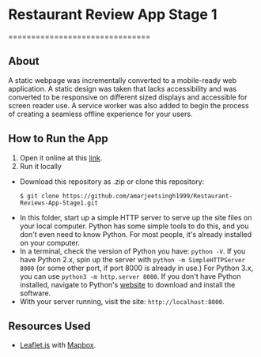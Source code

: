 # Restaurant Review App Stage 1
===============================

## About
A static webpage was incrementally converted to a mobile-ready web application. A static design was taken that lacks accessibility and was converted to be responsive on different sized displays and accessible for screen reader use. A service worker was also added to begin the process of creating a seamless offline experience for your users.

## How to Run the App
1. Open it online at this [link](https://amarjeetsingh1999.github.io/Restaurant-Reviews-App-Stage1/).
2. Run it locally
* Download this repository as .zip or clone this repository:
    ```
    $ git clone https://github.com/amarjeetsingh1999/Restaurant-Reviews-App-Stage1.git
    ```
* In this folder, start up a simple HTTP server to serve up the site files on your local computer. Python has some simple tools to do this, and you don't even need to know Python. For most people, it's already installed on your computer.
* In a terminal, check the version of Python you have: `python -V`. If you have Python 2.x, spin up the server with `python -m SimpleHTTPServer 8000` (or some other port, if port 8000 is already in use.) For Python 3.x, you can use `python3 -m http.server 8000`. If you don't have Python installed, navigate to Python's [website](https://www.python.org/) to download and install the software.
* With your server running, visit the site: `http://localhost:8000`.
   
## Resources Used
* [Leaflet.js](https://leafletjs.com/) with [Mapbox](https://www.mapbox.com/).